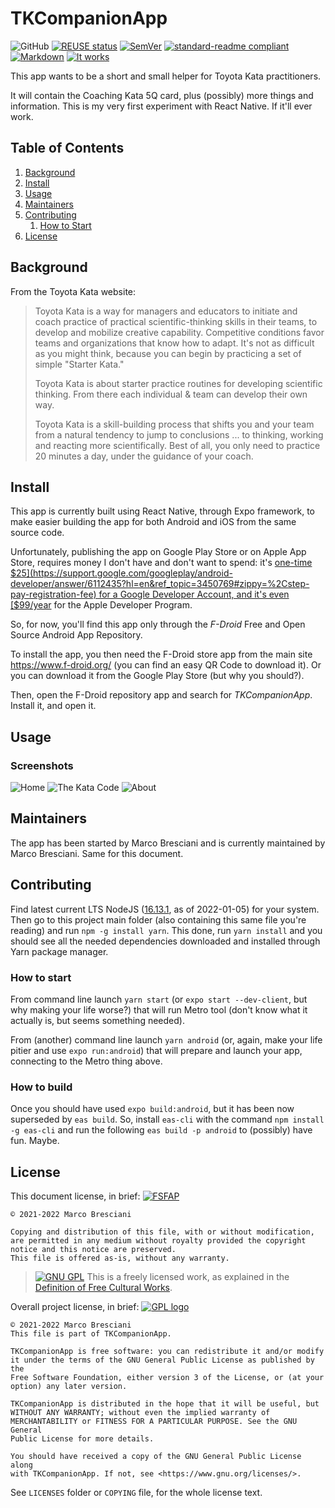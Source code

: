 <!--
© 2021-2022 Marco Bresciani

Copying and distribution of this file, with or without modification,
are permitted in any medium without royalty provided the copyright
notice and this notice are preserved.
This file is offered as-is, without any warranty.

SPDX-FileCopyrightText: 2021-2022 Marco Bresciani

SPDX-License-Identifier: FSFAP
-->
# TKCompanionApp

![GitHub](https://img.shields.io/github/license/marcoxbresciani/tkcompanionapp?logo=gnu&style=plastic)
[![REUSE status](https://api.reuse.software/badge/github.com/marcoXbresciani/TKCompanionApp)](https://api.reuse.software/info/github.com/marcoXbresciani/TKCompanionApp)
[![SemVer](https://img.shields.io/badge/SemVer-2.0.0-informational?style=plastic)](https://semver.org/)
[![standard-readme compliant](https://img.shields.io/badge/readme%20style-standard-brightgreen.svg?style=flat-square)](https://github.com/RichardLitt/standard-readme)
[![Markdown](https://img.shields.io/badge/made%20with-markdown-black?logo=markdown&style=plastic)](https://confluence.atlassian.com/bitbucketserver/markdown-syntax-guide-776639995.html)
[![It works](https://img.shields.io/badge/works%20on-my%20machine-informational?style=plastic)](https://blog.codinghorror.com/the-works-on-my-machine-certification-program/)

This app wants to be a short and small helper for Toyota Kata
practitioners.

It will contain the Coaching Kata 5Q card, plus (possibly) more things
and information.
This is my very first experiment with React Native.
If it'll ever work.

## Table of Contents
1. [Background](#background)
1. [Install](#install)
1. [Usage](#usage)
1. [Maintainers](#maintainers)
1. [Contributing](#contributing)
    1. [How to Start](#how-to-start)
1. [License](#license)

## Background
From the Toyota Kata website:
> Toyota Kata is a way for managers and educators to initiate and coach
> practice of practical scientific-thinking skills in their teams, to
> develop and mobilize creative capability.
> Competitive conditions favor teams and organizations that know how to
> adapt.
> It's not as difficult as you might think, because you can begin by
> practicing a set of simple "Starter Kata."
>
> Toyota Kata is about starter practice routines for developing
> scientific thinking.
> From there each individual & team can develop their own way.
>
> Toyota Kata is a skill-building process that shifts you and your team
> from a natural tendency to jump to conclusions ... to thinking,
> working and reacting more scientifically.
> Best of all, you only need to practice 20 minutes a day, under the
> guidance of your coach.

## Install
This app is currently built using React Native, through Expo framework,
to make easier building the app for both Android and iOS from the same
source code.

Unfortunately, publishing the app on Google Play Store or on Apple App
Store, requires money I don't have and don't want to spend: it's
[one-time $25](https://support.google.com/googleplay/android-developer/answer/6112435?hl=en&ref_topic=3450769#zippy=%2Cstep-pay-registration-fee)
for a Google Developer Account, and it's even
[$99/year](https://developer.apple.com/support/enrollment/) for the
Apple Developer Program.

So, for now, you'll find this app only through the _F-Droid_ Free and
Open Source Android App Repository.

To install the app, you then need the F-Droid store app from the main
site https://www.f-droid.org/ (you can find an easy QR Code to download
it).
Or you can download it from the Google Play Store (but why you should?).

Then, open the F-Droid repository app and search for _TKCompanionApp_.
Install it, and open it.

## Usage

### Screenshots
![Home](img/home.png)
![The Kata Code](img/tkc.png)
![About](img/about.png)

## Maintainers
The app has been started by Marco Bresciani and is currently maintained
by Marco Bresciani.
Same for this document.

## Contributing
Find latest current LTS NodeJS
([16.13.1](https://nodejs.org/download/release/latest-gallium/), as of
2022-01-05) for your system.
Then go to this project main folder (also containing this same file
you're reading) and run `npm -g install yarn`.
This done, run `yarn install` and you should see all the needed
dependencies downloaded and installed through Yarn package manager.

### How to start
From command line launch `yarn start` (or `expo start --dev-client`, but
why making your life worse?) that will run Metro tool (don't know what
it actually is, but seems something needed).

From (another) command line launch `yarn android` (or, again, make your
life pitier and use `expo run:android`) that will prepare and launch
your app, connecting to the Metro thing above.

### How to build
Once you should have used `expo build:android`, but it has been now
superseded by `eas build`.
So, install `eas-cli` with the command `npm install -g eas-cli` and run
the following `eas build -p android` to (possibly) have fun.
Maybe.

## License
This document license, in brief:
[![FSFAP](https://img.shields.io/badge/license-FSFAP-orange?logo=gnu&style=plastic)](https://www.gnu.org/prep/maintain/html_node/License-Notices-for-Other-Files.html)
```text
© 2021-2022 Marco Bresciani

Copying and distribution of this file, with or without modification,
are permitted in any medium without royalty provided the copyright
notice and this notice are preserved.
This file is offered as-is, without any warranty.
```

> [![GNU GPL](https://freedomdefined.org/upload/9/99/GPL_black.png)]()
This is a freely licensed work, as explained in the [Definition of Free Cultural Works](https://freedomdefined.org/Definition).

Overall project license, in brief:
[![GPL logo](https://www.gnu.org/graphics/gplv3-or-later.svg)](https://www.gnu.org/licenses/gpl-3.0.html)
```text
© 2021-2022 Marco Bresciani
This file is part of TKCompanionApp.

TKCompanionApp is free software: you can redistribute it and/or modify
it under the terms of the GNU General Public License as published by the
Free Software Foundation, either version 3 of the License, or (at your
option) any later version.

TKCompanionApp is distributed in the hope that it will be useful, but
WITHOUT ANY WARRANTY; without even the implied warranty of
MERCHANTABILITY or FITNESS FOR A PARTICULAR PURPOSE. See the GNU General
Public License for more details.

You should have received a copy of the GNU General Public License along
with TKCompanionApp. If not, see <https://www.gnu.org/licenses/>.
```
See `LICENSES` folder or `COPYING` file, for the whole license text.
